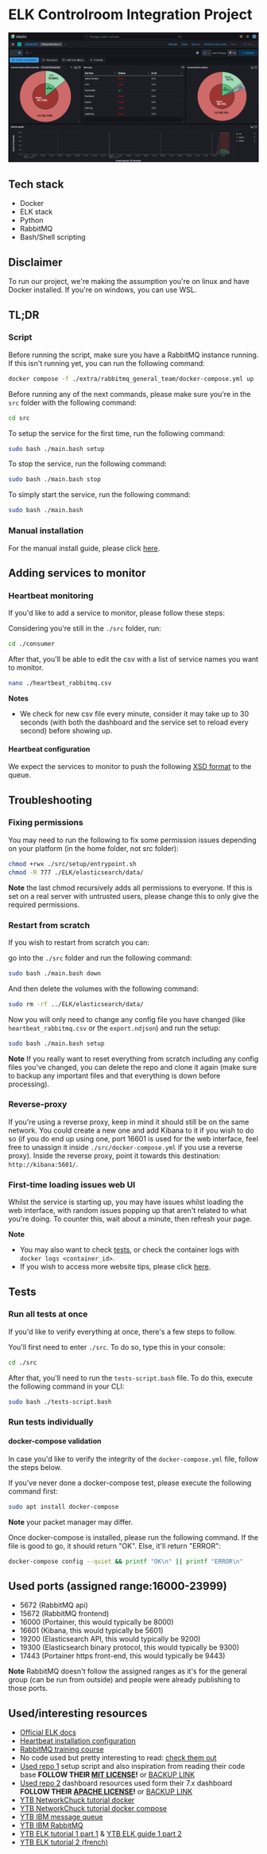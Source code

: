 # ELK Controlroom Integration Project

![Dashboard](./screenshots/dashboard.png)

## Tech stack

-   Docker
-   ELK stack
-   Python
-   RabbitMQ
-   Bash/Shell scripting

## Disclaimer

To run our project, we're making the assumption you're on linux and have Docker installed. If you're on windows, you can use WSL.

## TL;DR

### Script

Before running the script, make sure you have a RabbitMQ instance running. If this isn't running yet, you can run the following command:

```bash
docker compose -f ./extra/rabbitmq_general_team/docker-compose.yml up -d
```

Before running any of the next commands, please make sure you're in the `src` folder with the following command:

```bash
cd src
```

To setup the service for the first time, run the following command:

```bash
sudo bash ./main.bash setup
```

To stop the service, run the following command:

```bash
sudo bash ./main.bash stop
```

To simply start the service, run the following command:

```bash
sudo bash ./main.bash
```

### Manual installation

For the manual install guide, please click [here](manual_install.md).

## Adding services to monitor

### Heartbeat monitoring

If you'd like to add a service to monitor, please follow these steps:

Considering you're still in the `./src` folder, run:

```bash
cd ./consumer
```

After that, you'll be able to edit the csv with a list of service names you want to monitor.

```bash
nano ./heartbeat_rabbitmq.csv
```

**Notes**

-   We check for new csv file every minute, consider it may take up to 30 seconds (with both the dashboard and the service set to reload every second) before showing up.

#### Heartbeat configuration

We expect the services to monitor to push the following [XSD format](./template.xsd) to the queue.

## Troubleshooting

### Fixing permissions

You may need to run the following to fix some permission issues depending on your platform (in the home folder, not src folder):

```bash
chmod +rwx ./src/setup/entrypoint.sh
chmod -R 777 ./ELK/elasticsearch/data/
```

**Note** the last chmod recursively adds all permissions to everyone. If this is set on a real server with untrusted users, please change this to only give the required permissions.

### Restart from scratch

If you wish to restart from scratch you can:

go into the `./src` folder and run the following command:

```bash
sudo bash ./main.bash down
```

And then delete the volumes with the following command:

```bash
sudo rm -rf ../ELK/elasticsearch/data/
```

Now you will only need to change any config file you have changed (like `heartbeat_rabbitmq.csv` or the `export.ndjson`) and run the setup:

```bash
sudo bash ./main.bash setup
```

**Note** If you really want to reset everything from scratch including any config files you've changed, you can delete the repo and clone it again (make sure to backup any important files and that everything is down before processing).

### Reverse-proxy

If you're using a reverse proxy, keep in mind it should still be on the same network. You could create a new one and add Kibana to it if you wish to do so (if you do end up using one, port 16601 is used for the web interface, feel free to unassign it inside `./src/docker-compose.yml` if you use a reverse proxy). Inside the reverse proxy, point it towards this destination: `http://kibana:5601/`.

### First-time loading issues web UI

Whilst the service is starting up, you may have issues whilst loading the web interface, with random issues popping up that aren't related to what you're doing. To counter this, wait about a minute, then refresh your page.

**Note**

-   You may also want to check [tests](README.md#Tests), or check the container logs with `docker logs <container_id>`.
-   If you wish to access more website tips, please click [here](website_utils.md).

## Tests

### Run all tests at once

If you'd like to verify everything at once, there's a few steps to follow.

You'll first need to enter `./src`. To do so, type this in your console:

```bash
cd ./src
```

After that, you'll need to run the `tests-script.bash` file. To do this, execute the following command in your CLI:

```bash
sudo bash ./tests-script.bash
```

### Run tests individually

#### docker-compose validation

In case you'd like to verify the integrity of the `docker-compose.yml` file, follow the steps below.

If you've never done a docker-compose test, please execute the following command first:

```bash
sudo apt install docker-compose
```

**Note** your packet manager may differ.

Once docker-compose is installed, please run the following command. If the file is good to go, it should return "OK". Else, it'll return "ERROR":

```bash
docker-compose config --quiet && printf "OK\n" || printf "ERROR\n"
```

## Used ports (assigned range:16000-23999)

-   5672 (RabbitMQ api)
-   15672 (RabbitMQ frontend)
-   16000 (Portainer, this would typically be 8000)
-   16601 (Kibana, this would typically be 5601)
-   19200 (Elasticsearch API, this would typically be 9200)
-   19300 (Elasticsearch binary protocol, this would typically be 9300)
-   17443 (Portainer https front-end, this would typically be 9443)

**Note**
RabbitMQ doesn't follow the assigned ranges as it's for the general group (can be run from outside) and people were already publishing to those ports.

## Used/interesting resources

-   [Official ELK docs](https://www.elastic.co/guide/index.html)
-   [Heartbeat installation configuration](https://www.elastic.co/guide/en/beats/heartbeat/current/heartbeat-installation-configuration.html)
-   [RabbitMQ training course](https://training.cloudamqp.com/)
-   No code used but pretty interesting to read: [check them out](https://github.com/Jardelpz/events_savior?tab=readme-ov-file)
-   [Used repo 1](https://github.com/deviantony/docker-elk) setup script and also inspiration from reading their code base **FOLLOW THEIR [MIT LICENSE](https://github.com/deviantony/docker-elk/blob/main/LICENSE)!** or [BACKUP LINK](./MIT_LICENSE.txt)
-   [Used repo 2](https://github.com/elastic/uptime-contrib) dashboard resources used form their 7.x dashboard **FOLLOW THEIR [APACHE LICENSE](https://github.com/elastic/uptime-contrib/blob/master/LICENSE)!** or [BACKUP LINK](./APACHE_LICENSSE.txt)
-   [YTB NetworkChuck tutorial docker](https://www.youtube.com/watch?v=eGz9DS-aIeY)
-   [YTB NetworkChuck tutorial docker compose](https://www.youtube.com/watch?v=DM65_JyGxCo)
-   [YTB IBM message queue](https://www.youtube.com/watch?v=xErwDaOc-Gs)
-   [YTB IBM RabbitMQ](https://www.youtube.com/watch?v=7rkeORD4jSw)
-   [YTB ELK tutorial 1 part 1](https://www.youtube.com/watch?v=MB94whqmSKI) & [YTB ELK guide 1 part 2](https://www.youtube.com/watch?v=JcGIFmkg1bE)
-   [YTB ELK tutorial 2 (french)](https://www.youtube.com/watch?v=S5MyeD8ysxA)
